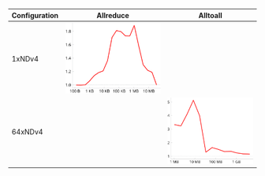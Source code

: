 | Configuration   | Allreduce                                                                                            | Alltoall                                                                                                   |
|-----------------|------------------------------------------------------------------------------------------------------|------------------------------------------------------------------------------------------------------------|
| 1xNDv4          | ![Speedup for Allreduce-inplace on 1xNDv4](graphs/1xNDv4_Allreduce-inplace_thumbnail_1687458680.svg) |                                                                                                            |
| 64xNDv4         |                                                                                                      | ![Speedup for Alltoall-outofplace on 64xNDv4](graphs/64xNDv4_Alltoall-outofplace_thumbnail_1687458680.svg) |